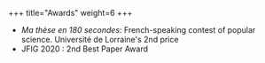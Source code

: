 +++
title="Awards"
weight=6
+++

- _Ma thèse en 180 secondes_: French-speaking contest of popular science. Université de Lorraine's 2nd price
- JFIG 2020 : 2nd Best Paper Award